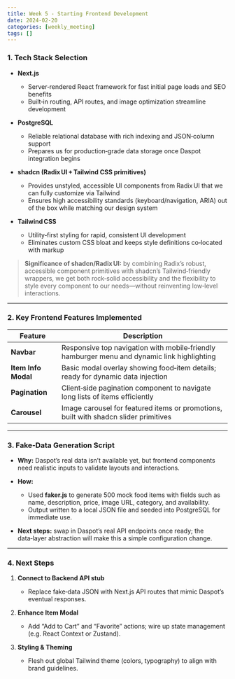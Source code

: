 ```yaml
---
title: Week 5 - Starting Frontend Development
date: 2024-02-20
categories: [weekly_meeting]
tags: []
---
```


### 1. Tech Stack Selection

* **Next.js**

  * Server‑rendered React framework for fast initial page loads and SEO benefits
  * Built‑in routing, API routes, and image optimization streamline development
* **PostgreSQL**

  * Reliable relational database with rich indexing and JSON‑column support
  * Prepares us for production‑grade data storage once Daspot integration begins
* **shadcn (Radix UI + Tailwind CSS primitives)**

  * Provides unstyled, accessible UI components from Radix UI that we can fully customize via Tailwind
  * Ensures high accessibility standards (keyboard/navigation, ARIA) out of the box while matching our design system
* **Tailwind CSS**

  * Utility‑first styling for rapid, consistent UI development
  * Eliminates custom CSS bloat and keeps style definitions co‑located with markup

> **Significance of shadcn/Radix UI:** by combining Radix’s robust, accessible component primitives with shadcn’s Tailwind‑friendly wrappers, we get both rock‑solid accessibility and the flexibility to style every component to our needs—without reinventing low‑level interactions.

---

### 2. Key Frontend Features Implemented

| Feature             | Description                                                                                 |
| ------------------- | ------------------------------------------------------------------------------------------- |
| **Navbar**          | Responsive top navigation with mobile‑friendly hamburger menu and dynamic link highlighting |
| **Item Info Modal** | Basic modal overlay showing food‑item details; ready for dynamic data injection             |
| **Pagination**      | Client‑side pagination component to navigate long lists of items efficiently                |
| **Carousel**        | Image carousel for featured items or promotions, built with shadcn slider primitives        |

---

### 3. Fake‑Data Generation Script

* **Why:** Daspot’s real data isn’t available yet, but frontend components need realistic inputs to validate layouts and interactions.
* **How:**

  * Used **faker.js** to generate 500 mock food items with fields such as name, description, price, image URL, category, and availability.
  * Output written to a local JSON file and seeded into PostgreSQL for immediate use.
* **Next steps:** swap in Daspot’s real API endpoints once ready; the data‑layer abstraction will make this a simple configuration change.

---

### 4. Next Steps

1. **Connect to Backend API stub**

   * Replace fake‑data JSON with Next.js API routes that mimic Daspot’s eventual responses.
2. **Enhance Item Modal**

   * Add “Add to Cart” and “Favorite” actions; wire up state management (e.g. React Context or Zustand).
3. **Styling & Theming**

   * Flesh out global Tailwind theme (colors, typography) to align with brand guidelines.
